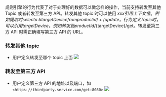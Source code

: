 

规则引擎的行为代表了对于处理好的数据可以做怎样的操作，当前支持转发至其他 Topic 或者转发至第三方 API。转发其他 topic 时可以使用 ${xxx} 引用上下文值。例如提取时 select a.b targetDevice from productid/+/update，行为定义 Topic 时，可以引用 targetDevice，例如转发到 productid/${targetDevice}/get。转发至第三方 API 时需正确填写第三方 API    的 URL。

### 转发其他 topic
- 用户定义转发至哪个 topic 上面
![](https://main.qcloudimg.com/raw/7547fa86fed5f8abe635bc842b4cfcde.png)
 
### 转发至第三方 API
- 用户定义第三方 API 的地址以及端口，如 ``<https://thirdparty.service.com/get:8080>``
![](https://main.qcloudimg.com/raw/3b1e6ad4d136e505f6419e24a544b447.png)